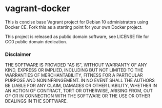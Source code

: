 # vagrant-docker
This is concise base Vagrant project for Debian 10 administrators using Docker CE. Fork this as a starting point for your own Docker project.

This project is released as public domain software, see LICENSE file for CC0 public domain dedication.

### Disclaimer
THE SOFTWARE IS PROVIDED "AS IS", WITHOUT WARRANTY OF ANY KIND,
EXPRESS OR IMPLIED, INCLUDING BUT NOT LIMITED TO THE WARRANTIES OF
MERCHANTABILITY, FITNESS FOR A PARTICULAR PURPOSE AND NONINFRINGEMENT.
IN NO EVENT SHALL THE AUTHORS BE LIABLE FOR ANY CLAIM, DAMAGES OR
OTHER LIABILITY, WHETHER IN AN ACTION OF CONTRACT, TORT OR OTHERWISE,
ARISING FROM, OUT OF OR IN CONNECTION WITH THE SOFTWARE OR THE USE OR
OTHER DEALINGS IN THE SOFTWARE.
